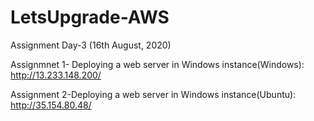 # LetsUpgrade-AWS
Assignment Day-3 (16th August, 2020)

Assignmnet 1- Deploying a web server in Windows instance(Windows): http://13.233.148.200/

Assignment 2-Deploying a web server in Windows instance(Ubuntu): http://35.154.80.48/

